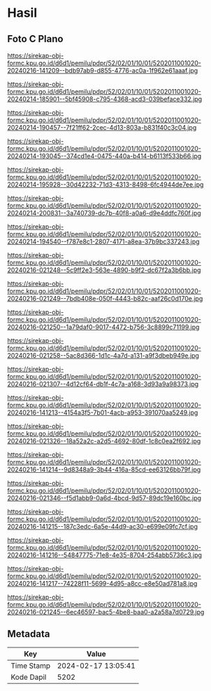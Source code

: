 # Hasil

## Foto C Plano

https://sirekap-obj-formc.kpu.go.id/d6d1/pemilu/pdpr/52/02/01/10/01/5202011001020-20240216-141209--bdb97ab9-d855-4776-ac0a-1f962e61aaaf.jpg

https://sirekap-obj-formc.kpu.go.id/d6d1/pemilu/pdpr/52/02/01/10/01/5202011001020-20240214-185901--5bf45908-c795-4368-acd3-039beface332.jpg

https://sirekap-obj-formc.kpu.go.id/d6d1/pemilu/pdpr/52/02/01/10/01/5202011001020-20240214-190457--7f21ff62-2cec-4d13-803a-b831f40c3c04.jpg

https://sirekap-obj-formc.kpu.go.id/d6d1/pemilu/pdpr/52/02/01/10/01/5202011001020-20240214-193045--374cd1e4-0475-440a-b414-b6113f533b66.jpg

https://sirekap-obj-formc.kpu.go.id/d6d1/pemilu/pdpr/52/02/01/10/01/5202011001020-20240214-195928--30d42232-71d3-4313-8498-6fc4944de7ee.jpg

https://sirekap-obj-formc.kpu.go.id/d6d1/pemilu/pdpr/52/02/01/10/01/5202011001020-20240214-200831--3a740739-dc7b-40f8-a0a6-d9e4ddfc760f.jpg

https://sirekap-obj-formc.kpu.go.id/d6d1/pemilu/pdpr/52/02/01/10/01/5202011001020-20240214-194540--f787e8c1-2807-4171-a8ea-37b9bc337243.jpg

https://sirekap-obj-formc.kpu.go.id/d6d1/pemilu/pdpr/52/02/01/10/01/5202011001020-20240216-021248--5c9ff2e3-563e-4890-b9f2-dc67f2a3b6bb.jpg

https://sirekap-obj-formc.kpu.go.id/d6d1/pemilu/pdpr/52/02/01/10/01/5202011001020-20240216-021249--7bdb408e-050f-4443-b82c-aaf26c0d170e.jpg

https://sirekap-obj-formc.kpu.go.id/d6d1/pemilu/pdpr/52/02/01/10/01/5202011001020-20240216-021250--1a79daf0-9017-4472-b756-3c8899c71199.jpg

https://sirekap-obj-formc.kpu.go.id/d6d1/pemilu/pdpr/52/02/01/10/01/5202011001020-20240216-021258--5ac8d366-1d1c-4a7d-a131-a9f3dbeb949e.jpg

https://sirekap-obj-formc.kpu.go.id/d6d1/pemilu/pdpr/52/02/01/10/01/5202011001020-20240216-021307--4d12cf64-db1f-4c7a-a168-3d93a9a98373.jpg

https://sirekap-obj-formc.kpu.go.id/d6d1/pemilu/pdpr/52/02/01/10/01/5202011001020-20240216-141213--4154a3f5-7b01-4acb-a953-391070aa5249.jpg

https://sirekap-obj-formc.kpu.go.id/d6d1/pemilu/pdpr/52/02/01/10/01/5202011001020-20240216-021326--18a52a2c-a2d5-4692-80df-1c8c0ea2f692.jpg

https://sirekap-obj-formc.kpu.go.id/d6d1/pemilu/pdpr/52/02/01/10/01/5202011001020-20240216-141214--9d8348a9-3b44-416a-85cd-ee63126bb79f.jpg

https://sirekap-obj-formc.kpu.go.id/d6d1/pemilu/pdpr/52/02/01/10/01/5202011001020-20240216-021346--f5d1abb9-0a6d-4bcd-9d57-89dc19e160bc.jpg

https://sirekap-obj-formc.kpu.go.id/d6d1/pemilu/pdpr/52/02/01/10/01/5202011001020-20240216-141215--187c3edc-6a5e-44d9-ac30-e699e09fc7cf.jpg

https://sirekap-obj-formc.kpu.go.id/d6d1/pemilu/pdpr/52/02/01/10/01/5202011001020-20240216-141216--54847775-71e8-4e35-8704-254abb5736c3.jpg

https://sirekap-obj-formc.kpu.go.id/d6d1/pemilu/pdpr/52/02/01/10/01/5202011001020-20240216-141217--74228f11-5699-4d95-a8cc-e8e50ad781a8.jpg

https://sirekap-obj-formc.kpu.go.id/d6d1/pemilu/pdpr/52/02/01/10/01/5202011001020-20240216-021245--6ec46597-bac5-4be8-baa0-a2a58a7d0729.jpg


## Metadata

| Key        | Value               |
| ---------- | ------------------- |
| Time Stamp | 2024-02-17 13:05:41 |
| Kode Dapil | 5202                |




